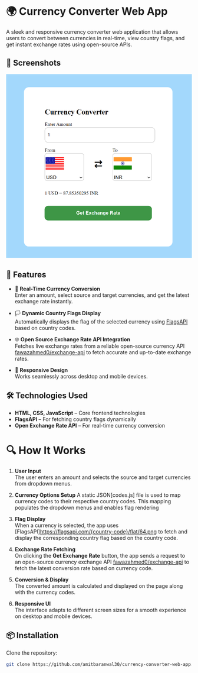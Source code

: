 # 🌍 Currency Converter Web App

A sleek and responsive currency converter web application that allows users to convert between currencies in real-time, view country flags, and get instant exchange rates using open-source APIs.

## 📸 Screenshots

![Currency Converter](project_screenshot.png)

## 🚀 Features

- 💱 **Real-Time Currency Conversion**  
  Enter an amount, select source and target currencies, and get the latest exchange rate instantly.

- 🏳️ **Dynamic Country Flags Display**  
  Automatically displays the flag of the selected currency using [FlagsAPI](https://flagsapi.com/) based on country codes.

- 🌐 **Open Source Exchange Rate API Integration**  
  Fetches live exchange rates from a reliable open-source currency API [fawazahmed0/exchange-api](https://github.com/fawazahmed0/exchange-api) to fetch accurate and up-to-date exchange rates.

- 📱 **Responsive Design**  
  Works seamlessly across desktop and mobile devices.


## 🛠️ Technologies Used

- **HTML, CSS, JavaScript** – Core frontend technologies
- **FlagsAPI** – For fetching country flags dynamically
- **Open Exchange Rate API** – For real-time currency conversion


# 🔍 How It Works

1. **User Input**  
   The user enters an amount and selects the source and target currencies from dropdown menus.

2. **Currency Options Setup** 
   A static JSON[codes.js] file is used to map currency codes to their respective country codes. This mapping populates the dropdown menus and enables flag rendering

3. **Flag Display**  
   When a currency is selected, the app uses [FlagsAPI]https://flagsapi.com/{country-code}/flat/64.png to fetch and display the corresponding country flag based on the country code.

4. **Exchange Rate Fetching**  
   On clicking the **Get Exchange Rate** button, the app sends a request to an open-source currency exchange API [fawazahmed0/exchange-api](https://latest.currency-api.pages.dev/v1/currencies/{currency-code}.json) to fetch the latest conversion rate based on currency code.

5. **Conversion & Display**  
   The converted amount is calculated and displayed on the page along with the currency codes.

6. **Responsive UI**  
   The interface adapts to different screen sizes for a smooth experience on desktop and mobile devices.


## 📦 Installation

Clone the repository:

```bash
git clone https://github.com/amitbaranwal30/currency-converter-web-app.git
